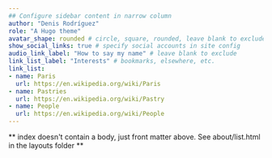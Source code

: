 ```yaml
---
## Configure sidebar content in narrow column
author: "Denis Rodríguez"
role: "A Hugo theme"
avatar_shape: rounded # circle, square, rounded, leave blank to exclude
show_social_links: true # specify social accounts in site config
audio_link_label: "How to say my name" # leave blank to exclude
link_list_label: "Interests" # bookmarks, elsewhere, etc.
link_list:
- name: Paris
  url: https://en.wikipedia.org/wiki/Paris
- name: Pastries
  url: https://en.wikipedia.org/wiki/Pastry
- name: People
  url: https://en.wikipedia.org/wiki/People
---
```


** index doesn't contain a body, just front matter above.
See about/list.html in the layouts folder **
